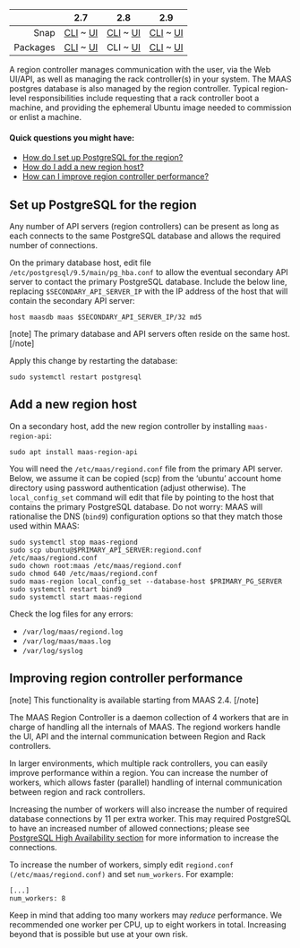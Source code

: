 <!-- deb-2-7-cli
||2.7|2.8|2.9|
|-----:|:-----:|:-----:|:-----:|
|Snap|[CLI](/t/region-controllers-snap-2-7-cli/3066) ~ [UI](/t/region-controllers-snap-2-7-ui/3067)|[CLI](/t/region-controllers-snap-2-8-cli/3068) ~ [UI](/t/region-controllers-snap-2-8-ui/3069)|[CLI](/t/region-controllers-snap-2-9-cli/3070) ~ [UI](/t/region-controllers-snap-2-9-ui/3071)|
|Packages|CLI ~ [UI](/t/region-controllers-deb-2-7-ui/3073)|[CLI](/t/region-controllers-deb-2-8-cli/3074) ~ [UI](/t/region-controllers-deb-2-8-ui/3075)|[CLI](/t/region-controllers-deb-2-9-cli/3076) ~ [UI](/t/region-controllers-deb-2-9-ui/3077)|
 deb-2-7-cli -->

<!-- deb-2-7-ui
||2.7|2.8|2.9|
|-----:|:-----:|:-----:|:-----:|
|Snap|[CLI](/t/region-controllers-snap-2-7-cli/3066) ~ [UI](/t/region-controllers-snap-2-7-ui/3067)|[CLI](/t/region-controllers-snap-2-8-cli/3068) ~ [UI](/t/region-controllers-snap-2-8-ui/3069)|[CLI](/t/region-controllers-snap-2-9-cli/3070) ~ [UI](/t/region-controllers-snap-2-9-ui/3071)|
|Packages|[CLI](/t/region-controllers-deb-2-7-cli/3072) ~ UI|[CLI](/t/region-controllers-deb-2-8-cli/3074) ~ [UI](/t/region-controllers-deb-2-8-ui/3075)|[CLI](/t/region-controllers-deb-2-9-cli/3076) ~ [UI](/t/region-controllers-deb-2-9-ui/3077)|
 deb-2-7-ui -->

||2.7|2.8|2.9|
|-----:|:-----:|:-----:|:-----:|
|Snap|[CLI](/t/region-controllers-snap-2-7-cli/3066) ~ [UI](/t/region-controllers-snap-2-7-ui/3067)|[CLI](/t/region-controllers-snap-2-8-cli/3068) ~ [UI](/t/region-controllers-snap-2-8-ui/3069)|[CLI](/t/region-controllers-snap-2-9-cli/3070) ~ [UI](/t/region-controllers-snap-2-9-ui/3071)|
|Packages|[CLI](/t/region-controllers-deb-2-7-cli/3072) ~ [UI](/t/region-controllers-deb-2-7-ui/3073)|CLI ~ [UI](/t/region-controllers-deb-2-8-ui/3075)|[CLI](/t/region-controllers-deb-2-9-cli/3076) ~ [UI](/t/region-controllers-deb-2-9-ui/3077)|

<!-- deb-2-8-ui
||2.7|2.8|2.9|
|-----:|:-----:|:-----:|:-----:|
|Snap|[CLI](/t/region-controllers-snap-2-7-cli/3066) ~ [UI](/t/region-controllers-snap-2-7-ui/3067)|[CLI](/t/region-controllers-snap-2-8-cli/3068) ~ [UI](/t/region-controllers-snap-2-8-ui/3069)|[CLI](/t/region-controllers-snap-2-9-cli/3070) ~ [UI](/t/region-controllers-snap-2-9-ui/3071)|
|Packages|[CLI](/t/region-controllers-deb-2-7-cli/3072) ~ [UI](/t/region-controllers-deb-2-7-ui/3073)|[CLI](/t/region-controllers-deb-2-8-cli/3074) ~ UI|[CLI](/t/region-controllers-deb-2-9-cli/3076) ~ [UI](/t/region-controllers-deb-2-9-ui/3077)|
 deb-2-8-ui -->

<!-- deb-2-9-cli
||2.7|2.8|2.9|
|-----:|:-----:|:-----:|:-----:|
|Snap|[CLI](/t/region-controllers-snap-2-7-cli/3066) ~ [UI](/t/region-controllers-snap-2-7-ui/3067)|[CLI](/t/region-controllers-snap-2-8-cli/3068) ~ [UI](/t/region-controllers-snap-2-8-ui/3069)|[CLI](/t/region-controllers-snap-2-9-cli/3070) ~ [UI](/t/region-controllers-snap-2-9-ui/3071)|
|Packages|[CLI](/t/region-controllers-deb-2-7-cli/3072) ~ [UI](/t/region-controllers-deb-2-7-ui/3073)|[CLI](/t/region-controllers-deb-2-8-cli/3074) ~ [UI](/t/region-controllers-deb-2-8-ui/3075)|CLI ~ [UI](/t/region-controllers-deb-2-9-ui/3077)|
 deb-2-9-cli -->

<!-- deb-2-9-ui
||2.7|2.8|2.9|
|-----:|:-----:|:-----:|:-----:|
|Snap|[CLI](/t/region-controllers-snap-2-7-cli/3066) ~ [UI](/t/region-controllers-snap-2-7-ui/3067)|[CLI](/t/region-controllers-snap-2-8-cli/3068) ~ [UI](/t/region-controllers-snap-2-8-ui/3069)|[CLI](/t/region-controllers-snap-2-9-cli/3070) ~ [UI](/t/region-controllers-snap-2-9-ui/3071)|
|Packages|[CLI](/t/region-controllers-deb-2-7-cli/3072) ~ [UI](/t/region-controllers-deb-2-7-ui/3073)|[CLI](/t/region-controllers-deb-2-8-cli/3074) ~ [UI](/t/region-controllers-deb-2-8-ui/3075)|[CLI](/t/region-controllers-deb-2-9-cli/3076) ~ UI|
 deb-2-9-ui -->

<!-- snap-2-7-cli
||2.7|2.8|2.9|
|-----:|:-----:|:-----:|:-----:|
|Snap|CLI ~ [UI](/t/region-controllers-snap-2-7-ui/3067)|[CLI](/t/region-controllers-snap-2-8-cli/3068) ~ [UI](/t/region-controllers-snap-2-8-ui/3069)|[CLI](/t/region-controllers-snap-2-9-cli/3070) ~ [UI](/t/region-controllers-snap-2-9-ui/3071)|
|Packages|[CLI](/t/region-controllers-deb-2-7-cli/3072) ~ [UI](/t/region-controllers-deb-2-7-ui/3073)|[CLI](/t/region-controllers-deb-2-8-cli/3074) ~ [UI](/t/region-controllers-deb-2-8-ui/3075)|[CLI](/t/region-controllers-deb-2-9-cli/3076) ~ [UI](/t/region-controllers-deb-2-9-ui/3077)|
 snap-2-7-cli -->

<!-- snap-2-7-ui
||2.7|2.8|2.9|
|-----:|:-----:|:-----:|:-----:|
|Snap|[CLI](/t/region-controllers-snap-2-7-cli/3066) ~ UI|[CLI](/t/region-controllers-snap-2-8-cli/3068) ~ [UI](/t/region-controllers-snap-2-8-ui/3069)|[CLI](/t/region-controllers-snap-2-9-cli/3070) ~ [UI](/t/region-controllers-snap-2-9-ui/3071)|
|Packages|[CLI](/t/region-controllers-deb-2-7-cli/3072) ~ [UI](/t/region-controllers-deb-2-7-ui/3073)|[CLI](/t/region-controllers-deb-2-8-cli/3074) ~ [UI](/t/region-controllers-deb-2-8-ui/3075)|[CLI](/t/region-controllers-deb-2-9-cli/3076) ~ [UI](/t/region-controllers-deb-2-9-ui/3077)|
 snap-2-7-ui -->

<!-- snap-2-8-cli
||2.7|2.8|2.9|
|-----:|:-----:|:-----:|:-----:|
|Snap|[CLI](/t/region-controllers-snap-2-7-cli/3066) ~ [UI](/t/region-controllers-snap-2-7-ui/3067)|CLI ~ [UI](/t/region-controllers-snap-2-8-ui/3069)|[CLI](/t/region-controllers-snap-2-9-cli/3070) ~ [UI](/t/region-controllers-snap-2-9-ui/3071)|
|Packages|[CLI](/t/region-controllers-deb-2-7-cli/3072) ~ [UI](/t/region-controllers-deb-2-7-ui/3073)|[CLI](/t/region-controllers-deb-2-8-cli/3074) ~ [UI](/t/region-controllers-deb-2-8-ui/3075)|[CLI](/t/region-controllers-deb-2-9-cli/3076) ~ [UI](/t/region-controllers-deb-2-9-ui/3077)|
 snap-2-8-cli -->

<!-- snap-2-8-ui
||2.7|2.8|2.9|
|-----:|:-----:|:-----:|:-----:|
|Snap|[CLI](/t/region-controllers-snap-2-7-cli/3066) ~ [UI](/t/region-controllers-snap-2-7-ui/3067)|[CLI](/t/region-controllers-snap-2-8-cli/3068) ~ UI|[CLI](/t/region-controllers-snap-2-9-cli/3070) ~ [UI](/t/region-controllers-snap-2-9-ui/3071)|
|Packages|[CLI](/t/region-controllers-deb-2-7-cli/3072) ~ [UI](/t/region-controllers-deb-2-7-ui/3073)|[CLI](/t/region-controllers-deb-2-8-cli/3074) ~ [UI](/t/region-controllers-deb-2-8-ui/3075)|[CLI](/t/region-controllers-deb-2-9-cli/3076) ~ [UI](/t/region-controllers-deb-2-9-ui/3077)|
 snap-2-8-ui -->

<!-- snap-2-9-cli
||2.7|2.8|2.9|
|-----:|:-----:|:-----:|:-----:|
|Snap|[CLI](/t/region-controllers-snap-2-7-cli/3066) ~ [UI](/t/region-controllers-snap-2-7-ui/3067)|[CLI](/t/region-controllers-snap-2-8-cli/3068) ~ [UI](/t/region-controllers-snap-2-8-ui/3069)|CLI ~ [UI](/t/region-controllers-snap-2-9-ui/3071)|
|Packages|[CLI](/t/region-controllers-deb-2-7-cli/3072) ~ [UI](/t/region-controllers-deb-2-7-ui/3073)|[CLI](/t/region-controllers-deb-2-8-cli/3074) ~ [UI](/t/region-controllers-deb-2-8-ui/3075)|[CLI](/t/region-controllers-deb-2-9-cli/3076) ~ [UI](/t/region-controllers-deb-2-9-ui/3077)|
 snap-2-9-cli -->

<!-- snap-2-9-ui
||2.7|2.8|2.9|
|-----:|:-----:|:-----:|:-----:|
|Snap|[CLI](/t/region-controllers-snap-2-7-cli/3066) ~ [UI](/t/region-controllers-snap-2-7-ui/3067)|[CLI](/t/region-controllers-snap-2-8-cli/3068) ~ [UI](/t/region-controllers-snap-2-8-ui/3069)|[CLI](/t/region-controllers-snap-2-9-cli/3070) ~ UI|
|Packages|[CLI](/t/region-controllers-deb-2-7-cli/3072) ~ [UI](/t/region-controllers-deb-2-7-ui/3073)|[CLI](/t/region-controllers-deb-2-8-cli/3074) ~ [UI](/t/region-controllers-deb-2-8-ui/3075)|[CLI](/t/region-controllers-deb-2-9-cli/3076) ~ [UI](/t/region-controllers-deb-2-9-ui/3077)|
 snap-2-9-ui -->

A region controller manages communication with the user, via the Web UI/API, as well as managing the rack controller(s) in your system.  The MAAS postgres database is also managed by the region controller.  Typical region-level responsibilities include requesting that a rack controller boot a machine, and providing the ephemeral Ubuntu image needed to commission or enlist a machine.  

#### Quick questions you might have:

* [How do I set up PostgreSQL for the region?](#heading--postgresql-setup)
* [How do I add a new region host?](#heading--adding-a-new-region-host)
* [How can I improve region controller performance?](#heading--increasing-regiond-daemon-workers)

<h2 id="heading--postgresql-setup">Set up PostgreSQL for the region</h2>

Any number of API servers (region controllers) can be present as long as each connects to the same PostgreSQL database and allows the required number of connections.

On the primary database host, edit file <code>/etc/postgresql/9.5/main/pg_hba.conf</code> to allow the eventual secondary API server to contact the primary PostgreSQL database. Include the below line, replacing
<code>$SECONDARY_API_SERVER_IP</code> with the IP address of the host that will contain the secondary API server:

    host maasdb maas $SECONDARY_API_SERVER_IP/32 md5

[note]
The primary database and API servers often reside on the same host.
[/note]

Apply this change by restarting the database:

    sudo systemctl restart postgresql

<h2 id="heading--adding-a-new-region-host">Add a new region host</h2>

On a secondary host, add the new region controller by installing <code>maas-region-api</code>:

    sudo apt install maas-region-api

You will need the <code>/etc/maas/regiond.conf</code> file from the primary API server. Below, we assume it can be copied (scp) from the ‘ubuntu’ account home directory using password authentication (adjust otherwise). The <code>local_config_set</code> command will edit that file by pointing to the host that contains the primary PostgreSQL database. Do not worry: MAAS will rationalise the DNS (<code>bind9</code>) configuration options so that they match those used within MAAS:

    sudo systemctl stop maas-regiond
    sudo scp ubuntu@$PRIMARY_API_SERVER:regiond.conf /etc/maas/regiond.conf
    sudo chown root:maas /etc/maas/regiond.conf
    sudo chmod 640 /etc/maas/regiond.conf
    sudo maas-region local_config_set --database-host $PRIMARY_PG_SERVER
    sudo systemctl restart bind9
    sudo systemctl start maas-regiond

Check the log files for any errors:

* <code>/var/log/maas/regiond.log</code></li>
* <code>/var/log/maas/maas.log</code></li>
* <code>/var/log/syslog</code></li>

<h2 id="heading--increasing-regiond-daemon-workers">Improving region controller performance</h2>

[note]
This functionality is available starting from MAAS 2.4.
[/note]

The MAAS Region Controller is a daemon collection of 4 workers that are in charge of handling all the internals of MAAS. The regiond workers handle the UI, API and the internal communication between Region and Rack controllers.

In larger environments, which multiple rack controllers, you can easily improve performance within a region.  You can increase the number of workers, which allows faster (parallel) handling of internal communication between region and rack controllers.

<!-- snap-2-7-cli
Increasing the number of workers will also increase the number of required database connections by 11 per extra worker. This may required PostgreSQL to have an increased number of allowed connections; please see <a href="/t/high-availability/2682#heading--region-controller-ha">PostgreSQL High Availability section</a> for more information to increase the connections.
snap-2-7-cli -->

<!-- snap-2-7-ui
Increasing the number of workers will also increase the number of required database connections by 11 per extra worker. This may required PostgreSQL to have an increased number of allowed connections; please see <a href="/t/high-availability/2683#heading--region-controller-ha">PostgreSQL High Availability section</a> for more information to increase the connections.
snap-2-7-ui -->

<!-- snap-2-8-cli
Increasing the number of workers will also increase the number of required database connections by 11 per extra worker. This may required PostgreSQL to have an increased number of allowed connections; please see <a href="/t/high-availability/2684#heading--region-controller-ha">PostgreSQL High Availability section</a> for more information to increase the connections.
snap-2-8-cli -->

<!-- snap-2-8-ui
Increasing the number of workers will also increase the number of required database connections by 11 per extra worker. This may required PostgreSQL to have an increased number of allowed connections; please see <a href="/t/high-availability/2685#heading--region-controller-ha">PostgreSQL High Availability section</a> for more information to increase the connections.
snap-2-8-ui -->

<!-- snap-2-9-cli
Increasing the number of workers will also increase the number of required database connections by 11 per extra worker. This may required PostgreSQL to have an increased number of allowed connections; please see <a href="/t/high-availability/2686#heading--region-controller-ha">PostgreSQL High Availability section</a> for more information to increase the connections.
snap-2-9-cli -->

<!-- snap-2-9-ui
Increasing the number of workers will also increase the number of required database connections by 11 per extra worker. This may required PostgreSQL to have an increased number of allowed connections; please see <a href="/t/high-availability/2687#heading--region-controller-ha">PostgreSQL High Availability section</a> for more information to increase the connections.
snap-2-9-ui -->

<!-- deb-2-7-cli
Increasing the number of workers will also increase the number of required database connections by 11 per extra worker. This may required PostgreSQL to have an increased number of allowed connections; please see <a href="/t/high-availability/2688#heading--region-controller-ha">PostgreSQL High Availability section</a> for more information to increase the connections.
deb-2-7-cli -->

<!-- deb-2-7-ui
Increasing the number of workers will also increase the number of required database connections by 11 per extra worker. This may required PostgreSQL to have an increased number of allowed connections; please see <a href="/t/high-availability/2689#heading--region-controller-ha">PostgreSQL High Availability section</a> for more information to increase the connections.
deb-2-7-ui -->

Increasing the number of workers will also increase the number of required database connections by 11 per extra worker. This may required PostgreSQL to have an increased number of allowed connections; please see <a href="/t/high-availability/2690#heading--region-controller-ha">PostgreSQL High Availability section</a> for more information to increase the connections.

<!-- deb-2-8-ui
Increasing the number of workers will also increase the number of required database connections by 11 per extra worker. This may required PostgreSQL to have an increased number of allowed connections; please see <a href="/t/high-availability/2691#heading--region-controller-ha">PostgreSQL High Availability section</a> for more information to increase the connections.
deb-2-8-ui -->

<!-- deb-2-9-cli
Increasing the number of workers will also increase the number of required database connections by 11 per extra worker. This may required PostgreSQL to have an increased number of allowed connections; please see <a href="/t/high-availability/2692#heading--region-controller-ha">PostgreSQL High Availability section</a> for more information to increase the connections.
deb-2-9-cli -->

<!-- deb-2-9-ui
Increasing the number of workers will also increase the number of required database connections by 11 per extra worker. This may required PostgreSQL to have an increased number of allowed connections; please see <a href="/t/high-availability/2693#heading--region-controller-ha">PostgreSQL High Availability section</a> for more information to increase the connections.
deb-2-9-ui -->

To increase the number of workers, simply edit <code>regiond.conf (/etc/maas/regiond.conf)</code> and set <code>num_workers</code>. For example:

    [...]
    num_workers: 8

Keep in mind that adding too many workers may <em>reduce</em> performance. We recommended one worker per CPU, up to eight workers in total. Increasing beyond that is possible but use at your own risk.